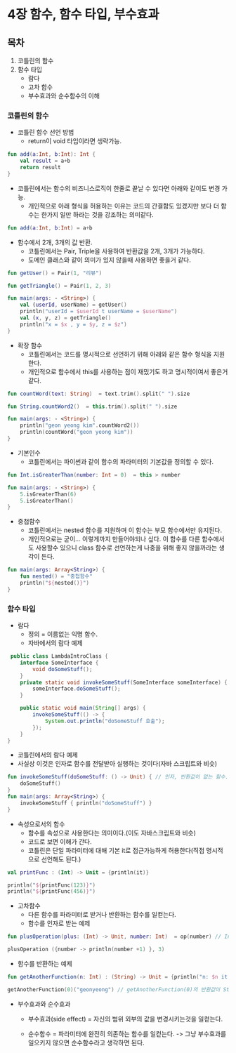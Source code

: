 # 4장 함수, 함수 타입, 부수효과

## 목차

1. 코틀린의 함수
2. 함수 타입
    - 람다
    - 고차 함수
    - 부수효과와 순수함수의 이해

### 코틀린의 함수
- 코틀린 함수 선언 방법
    - return이 void 타입이라면 생략가능.  
```kotlin
fun add(a:Int, b:Int): Int {
    val result = a+b
    return result
}
```

- 코틀린에서는 함수의 비즈니스로직이 한줄로 끝날 수 있다면 아래와 같이도 변경 가능.
    - 개인적으로 아래 형식을 허용하는 이유는 코드의 간결함도 있겠지만 보다 더 함수는 한가지 일만 하라는 것을 강조하는 의미같다.
```kotlin
fun add(a:Int, b:Int) = a+b
```

- 함수에서 2개, 3개의 값 반환.
    - 코틀린에서는 Pair, Triple을 사용하여 반환값을 2개, 3개가 가능하다.
    - 도메인 클래스와 같이 의미가 있지 않을때 사용하면 좋을거 같다.
```kotlin
fun getUser() = Pair(1, "리뷰")

fun getTriangle() = Pair(1, 2, 3)

fun main(args: - <String>) {
    val (userId, userName) = getUser()
    println("userId = $userId t userName = $userName")
    val (x, y, z) = getTriangle()
    println("x = $x , y = $y, z = $z")
}
```
- 확장 함수
    - 코틀린에서는 코드를 명시적으로 선언하기 위해 아래와 같은 함수 형식을 지원한다.
    - 개인적으로 함수에서 this를 사용하는 점이 재밌기도 하고 명시적이여서 좋은거 같다.
```kotlin
fun countWord(text: String)  = text.trim().split(" ").size

fun String.countWord2()  = this.trim().split(" ").size

fun main(args: - <String>) {
    println("geon yeong kim".countWord2())
    println(countWord("geon yeong kim"))
}
```

- 기본인수
    - 코틀린에서는 파이썬과 같이 함수의 파라미터의 기본값을 정의할 수 있다.
```kotlin
fun Int.isGreaterThan(number: Int = 0)  = this > number

fun main(args: - <String>) {
    5.isGreaterThan(6)
    5.isGreaterThan()
}
``` 

- 중첩함수
    - 코틀린에서는 nested 함수를 지원하며 이 함수는 부모 함수에서만 유지된다.
    - 개인적으로는 굳이... 이렇게까지 만들어야되나 싶다. 이 함수를 다른 함수에서도 사용할수 있으니 class 함수로 선언하는게 나중을 위해 좋지 않을까라는 생각이 든다.
```kotlin
fun main(args: Array<String>) {
    fun nested() = "중첩함수"
    println("${nested()}")
}
```

### 함수 타입

- 람다
    - 정의 = 이름없는 익명 함수.
    - 자바에서의 람다 예제

```java
 public class LambdaIntroClass {
    interface SomeInterface {
        void doSomeStuff();
    }
    private static void invokeSomeStuff(SomeInterface someInterface) {
        someInterface.doSomeStuff();
    }

    public static void main(String[] args) {
        invokeSomeStuff(() -> {
            System.out.println("doSomeStuff 호출");
        });
    }
}
```

   - 코틀린에서의 람다 예제
   - 사실상 이것은 인자로 함수를 전달받아 실행하는 것이다(자바 스크립트와 비슷)

```kotlin
fun invokeSomeStuff(doSomeStuff: () -> Unit) { // 인자, 반환값이 없는 함수.
    doSomeStuff()
}
fun main(args: Array<String>) {
    invokeSomeStuff { println("doSomeStuff") }
}
```

- 속성으로서의 함수
    - 함수를 속성으로 사용한다는 의미이다.(이도 자바스크립트와 비슷)
    - 코드로 보면 이해가 간다.
    - 코틀린은 단일 파라미터에 대해 기본 it로 접근가능하게 허용한다(직접 명시적으로 선언해도 된다.)
```kotlin
val printFunc : (Int) -> Unit = {println(it)}

println("${printFunc(123)}")
println("${printFunc(456)}")
```

- 고차함수
    - 다른 함수를 파라미터로 받거나 반환하는 함수를 일컫는다.
    - 함수를 인자로 받는 예제
```kotlin
fun plusOperation(plus: (Int) -> Unit, number: Int)  = op(number) // Int를 인자로 반환값이 없는 형태의 함수를 전달받아 수행하는 고차함수.

plusOperation ({number -> println(number +1) }, 3)
```
  - 함수를 반환하는 예제
```kotlin
fun getAnotherFunction(n: Int) : (String) -> Unit = {println("n: $n it:$it")}

getAnotherFunction(0)("geonyeong") // getAnotherFunction(0)의 반환값이 String 하나를 인자로 받는 함수 반환 후 바로 "geonyeong"인자로 수행.
```

- 부수효과와 순수효과
    - 부수효과(side effect) = 자신의 범위 외부의 값을 변경시키는것을 일컫는다.

    - 순수함수 = 파라미터에 완전히 의존하는 함수를 일컫는다. -> 그냥 부수효과를 일으키지 않으면 순수함수라고 생각하면 된다.

